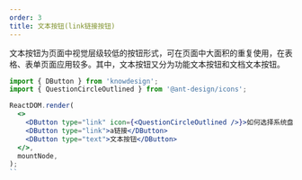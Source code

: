 ```yaml
---
order: 3
title: 文本按钮(link链接按钮)
---
```



文本按钮为页面中视觉层级较低的按钮形式，可在页面中大面积的重复使用，在表格、表单页面应用较多。其中，文本按钮又分为功能文本按钮和文档文本按钮。

```jsx
import { DButton } from 'knowdesign';
import { QuestionCircleOutlined } from '@ant-design/icons';

ReactDOM.render(
  <>
    <DButton type="link" icon={<QuestionCircleOutlined />}>如何选择系统盘</DButton>
    <DButton type="link">a链接</DButton>
    <DButton type="text">文本按钮</DButton>
  </>,
  mountNode,
);
``
